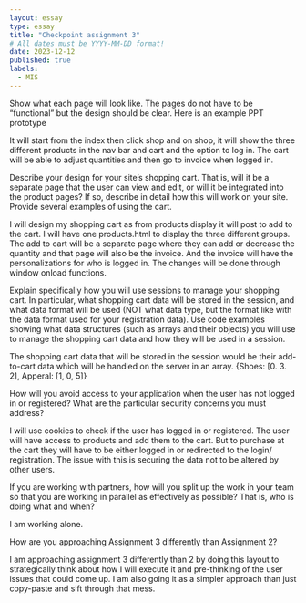 ```yaml
---
layout: essay
type: essay
title: "Checkpoint assignment 3"
# All dates must be YYYY-MM-DD format!
date: 2023-12-12
published: true
labels:
  - MIS
---
```


Show what each page will look like. The pages do not have to be “functional” but the design should be clear. Here is an example PPT prototype

It will start from the index then click shop and on shop, it will show the three different products in the nav bar and cart and the option to log in. The cart will be able to adjust quantities and then go to invoice when logged in. 

Describe your design for your site’s shopping cart. That is, will it be a separate page that the user can view and edit, or will it be integrated into the product pages? If so, describe in detail how this will work on your site. Provide several examples of using the cart.

I will design my shopping cart as from products display it will post to add to the cart. I will have one products.html to display the three different groups. The add to cart will be a separate page where they can add or decrease the quantity and that page will also be the invoice. And the invoice will have the personalizations for who is logged in. The changes will be done through window onload functions. 

Explain specifically how you will use sessions to manage your shopping cart. In particular, what shopping cart data will be stored in the session, and what data format will be used (NOT what data type, but the format like with the data format used for your registration data). Use code examples showing what data structures (such as arrays and their objects) you will use to manage the shopping cart data and how they will be used in a session.

The shopping cart data that will be stored in the session would be their add-to-cart data which will be handled on the server in an array. 
{Shoes: [0. 3. 2], Apperal: [1, 0, 5]}

How will you avoid access to your application when the user has not logged in or registered? What are the particular security concerns you must address?

I will use cookies to check if the user has logged in or registered. The user will have access to products and add them to the cart. But to purchase at the cart they will have to be either logged in or redirected to the login/ registration.  The issue with this is securing the data not to be altered by other users. 

If you are working with partners, how will you split up the work in your team so that you are working in parallel as effectively as possible? That is, who is doing what and when?

I am working alone. 

How are you approaching Assignment 3 differently than Assignment 2?

I am approaching assignment 3 differently than 2 by doing this layout to strategically think about how I will execute it and pre-thinking of the user issues that could come up. I am also going it as a simpler approach than just copy-paste and sift through that mess. 

